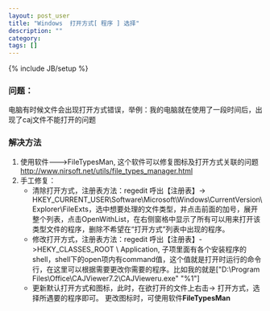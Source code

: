 ```yaml
---
layout: post_user
title: "Windows  打开方式[ 程序 ] 选择"
description: ""
category: 
tags: []
---
```

{% include JB/setup %}

### 问题：
  电脑有时候文件会出现打开方式错误，举例：我的电脑就在使用了一段时间后，出现了caj文件不能打开的问题
### 解决方法
  1. 使用软件--->FileTypesMan, 这个软件可以修复图标及打开方式关联的问题 <http://www.nirsoft.net/utils/file_types_manager.html>
  2. 手工修复：
     - 清除打开方式，注册表方法：regedit 呼出【注册表】-> HKEY_CURRENT_USER\Software\Microsoft\Windows\CurrentVersion\Explorer\FileExts，选中想要处理的文件类型，并点击前面的加号，展开整个列表，点击OpenWithList，在右侧窗格中显示了所有可以用来打开该类型文件的程序，删除不希望在“打开方式”列表中出现的程序。
     - 修改打开方式，注册表方法：regedit 呼出【注册表】->HEKY_CLASSES_ROOT \ Application, 子项里面有各个安装程序的shell，shell下的open项内有command值，这个值就是打开时运行的命令行，在这里可以根据需要更改你需要的程序。比如我的就是["D:\Program Files\Office\CAJViewer7.2\CAJVieweru.exe" "%1"]
     - 更新默认打开方式和图标，此时，在欲打开的文件上右击-> 打开方式，选择所遇要的程序即可。 更改图标时，可使用软件**FileTypesMan**
